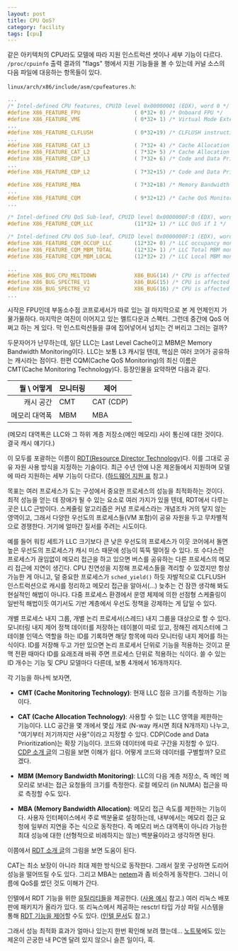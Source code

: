 ```yaml
---
layout: post
title: CPU QoS?
category: facility
tags: [cpu]
---
```

같은 아키텍처의 CPU라도 모델에 따라 지원 인스트럭션 셋이나 세부 기능이 다르다. `/proc/cpuinfo` 출력 결과의 "flags" 행에서 지원 기능들을 볼 수 있는데 커널 소스의 다음 파일에 대응하는 항목들이 있다.

`linux/arch/x86/include/asm/cpufeatures.h`:
```c
...
/* Intel-defined CPU features, CPUID level 0x00000001 (EDX), word 0 */
#define X86_FEATURE_FPU                 ( 0*32+ 0) /* Onboard FPU */
#define X86_FEATURE_VME                 ( 0*32+ 1) /* Virtual Mode Extensions */
...
#define X86_FEATURE_CLFLUSH             ( 0*32+19) /* CLFLUSH instruction */
...
#define X86_FEATURE_CAT_L3              ( 7*32+ 4) /* Cache Allocation Technology L3 */
#define X86_FEATURE_CAT_L2              ( 7*32+ 5) /* Cache Allocation Technology L2 */
#define X86_FEATURE_CDP_L3              ( 7*32+ 6) /* Code and Data Prioritization L3 */
...
#define X86_FEATURE_CDP_L2              ( 7*32+15) /* Code and Data Prioritization L2 */

#define X86_FEATURE_MBA                 ( 7*32+18) /* Memory Bandwidth Allocation */
...
#define X86_FEATURE_CQM                 ( 9*32+12) /* Cache QoS Monitoring */
...

/* Intel-defined CPU QoS Sub-leaf, CPUID level 0x0000000F:0 (EDX), word 11 */
#define X86_FEATURE_CQM_LLC             (11*32+ 1) /* LLC QoS if 1 */

/* Intel-defined CPU QoS Sub-leaf, CPUID level 0x0000000F:1 (EDX), word 12 */
#define X86_FEATURE_CQM_OCCUP_LLC       (12*32+ 0) /* LLC occupancy monitoring */
#define X86_FEATURE_CQM_MBM_TOTAL       (12*32+ 1) /* LLC Total MBM monitoring */
#define X86_FEATURE_CQM_MBM_LOCAL       (12*32+ 2) /* LLC Local MBM monitoring */

...
#define X86_BUG_CPU_MELTDOWN            X86_BUG(14) /* CPU is affected by meltdown attack and needs kernel page table isolation */
#define X86_BUG_SPECTRE_V1              X86_BUG(15) /* CPU is affected by Spectre variant 1 attack with conditional branches */
#define X86_BUG_SPECTRE_V2              X86_BUG(16) /* CPU is affected by Spectre variant 2 attack with indirect branches */
...
```

시작은 FPU인데 부동소수점 코프로세서가 따로 있는 걸 마지막으로 본 게 언제인지 가물가물하다. 마지막은 여진이 이어지고 있는 멜트다운과 스펙터. 그런데 중간에 QoS 어쩌고 하는 게 있다. 막 인스트럭션들을 큐에 집어넣어서 넘치는 건 버리고 그러는 걸까?

두문자어가 난무하는데, 일단 LLC는 Last Level Cache이고 MBM은 Memory Bandwidth Monitoring이다. LLC는 보통 L3 캐시일 텐데, 핵심은 여러 코어가 공유하는 캐시라는 점이다. 한편 CQM(Cache QoS Monitoring)의 최신 이름은 CMT(Cache Monitoring Technology)다. 등장인물을 요약하면 다음과 같다.

| 뭘 \ 어떻게   | 모니터링 | 제어      |
| ------------: | -------- | --------- |
| 캐시 공간     | CMT      | CAT (CDP) |
| 메모리 대역폭 | MBM      | MBA       |

(메모리 대역폭은 LLC와 그 하위 계층 저장소(메인 메모리) 사이 통신에 대한 것이다. 결국 캐시 얘기다.)

이 모두를 포괄하는 이름이 [RDT(Resource Director Technology)](https://www.intel.com/content/www/us/en/architecture-and-technology/resource-director-technology.html)다. 이를 그대로 공유 자원 사용 방식을 지정하는 기술이다. 최근 수년 안에 나온 제온들에서 지원하며 모델에 따라 지원하는 세부 기능이 다르다. ([하드웨어 지원 표](https://github.com/intel/intel-cmt-cat/blob/master/README#L109) 참고.)

목표는 여러 프로세스가 도는 구성에서 중요한 프로세스의 성능을 최적화하는 것이다. 최적 성능을 얻는 데 장애가 될 수 있는 요소로 여러 가지가 있을 텐데, RDT에서 다루는 곳은 LLC 근방이다. 스케줄링 알고리즘은 커녕 프로세스라는 개념조차 거의 닿지 않는 영역이고, 그래서 다양한 우선도의 프로세스들(VM 포함)이 공유 자원을 두고 무차별적으로 경쟁한다. 거기에 얼마간 질서를 주려는 시도이다.

예를 들어 워킹 세트가 LLC 크기보다 큰 낮은 우선도의 프로세스가 이웃 코어에서 돌면 높은 우선도의 프로세스가 캐시 미스 때문에 성능이 뚝뚝 떨어질 수 있다. 또 수다스런 프로세스가 끊임없이 메모리 접근을 하고 있으면 버스를 공유하는 다른 프로세스의 메모리 접근에 지연이 생긴다. CPU 친연성을 지정해 프로세스들을 격리할 수 있겠지만 항상 가능한 게 아니고, 덜 중요한 프로세스가 `sched_yield()` 하듯 자발적으로 CLFLUSH 인스트럭션으로 캐시를 정리하고 메모리 접근을 알아서(...) 늦추는 건 잠깐 생각해 봐도 현실적인 해법이 아니다. 다중 프로세스 환경에서 운영 체제에 의한 선점형 스케줄링이 일반적 해법이듯 여기서도 기반 계층에서 우선도 정책을 강제하는 게 답일 수 있다.

개별 프로세스 내지 그룹, 개별 논리 프로세서(스레드) 내지 그룹을 대상으로 할 수 있다. 모니터링 내지 제어 정책 데이터를 저장하는 테이블이 따로 있고, 정해진 레지스터에 그 테이블 인덱스 역할을 하는 ID를 기록하면 해당 항목에 따라 모니터링 내지 제어를 하는 식이다. ID를 저장해 두고 가만 있으면 논리 프로세서 단위로 기능을 적용하는 것이고 문맥 전환 때마다 ID를 요래조래 바꿔 주면 프로세스 단위로 적용하는 식이다. 쓸 수 있는 ID 개수는 기능 및 CPU 모델마다 다른데, 보통 4개에서 16개까지다.

각 기능을 하나씩 보자면,

* <strong>CMT (Cache Monitoring Technology)</strong>: 현재 LLC 점유 크기를 측정하는 기능이다.

* <strong>CAT (Cache Allocation Technology)</strong>: 사용할 수 있는 LLC 영역을 제한하는 기능이다. LLC 공간을 몇 개에서 몇십 개로 (N-way 캐시면 최대 N개까지) 나누고, "여기부터 저기까지만 사용"이라고 지정할 수 있다. CDP(Code and Data Prioritization)는 확장 기능이다. 코드와 데이터에 따로 구간을 지정할 수 있다. [CDP 소개 글](https://software.intel.com/en-us/articles/introduction-to-code-and-data-prioritization-with-usage-models)의 그림을 보면 이해가 쉽다. 어떻게 코드와 데이터를 구별할까? 모르겠다.

* <strong>MBM (Memory Bandwidth Monitoring)</strong>: LLC의 다음 계층 저장소, 즉 메인 메모리로 보내는 접근 요청들의 크기를 측정한다. 로컬 메모리 (in NUMA) 접근을 따로 측정할 수도 있다.

* <strong>MBA (Memory Bandwidth Allocation)</strong>: 메모리 접근 속도를 제한하는 기능이다. 사용자 인터페이스에서 주로 백분율로 설정하는데, 내부에서는 메모리 접근 요청에 일부러 지연을 주는 식으로 동작한다. 즉 메모리 버스 대역폭이 아니라 가능한 최대 성능에 대한 (선형적으로 비례하지는 않는) 백분율이라고 생각하면 된다.

이쯤에서 [RDT 소개 글](https://01.org/intel-rdt-linux/blogs/fyu1/2017/resource-allocation-intel%C2%AE-resource-director-technology)의 그림을 보면 도움이 된다.

CAT는 최소 보장이 아니라 최대 제한 방식으로 동작한다. 그래서 잘못 구성하면 도리어 성능을 떨어뜨릴 수도 있다. 그리고 MBA는 [netem](https://wiki.linuxfoundation.org/networking/netem)과 좀 비슷하게 동작한다. 그러니 이름에 QoS를 썼던 것도 이해가 간다.

인텔에서 RDT 기능을 위한 [유틸리티들](https://github.com/intel/intel-cmt-cat)을 제공한다. ([사용 예시](https://github.com/intel/intel-cmt-cat/wiki/Usage-Examples) 참고.) 여러 리눅스 배포판에 패키지가 올라가 있다. 또 리눅스에서 제공하는 resctrl 타입 가상 파일 시스템을 통해 [RDT 기능을 제어](https://wariua.cafe24.com/wiki/Documentation/x86/intel_rdt_ui.txt)할 수도 있다. ([인텔 문서](https://github.com/intel/intel-cmt-cat/wiki/resctrl)도 참고.)

그래서 성능 최적화 효과가 얼마나 있는지 한번 확인해 보려 했는데... [노트북](https://www3.lenovo.com/us/en/laptops/thinkpad/thinkpad-p/ThinkPad-P70/p/22TP2WPWP70)에도 있는 제온이 곤궁한 내 PC엔 달려 있지 않으니 슬픈 일이다, 흑.
